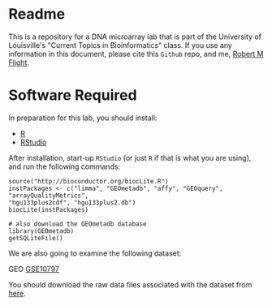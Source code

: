 # Readme

This is a repository for a DNA microarray lab that is part of the University of 
Louisville's "Current Topics in Bioinformatics" class. If you use any information
in this document, please cite this `Github` repo, and me, [Robert M Flight](http://robertmflight.blogspot.com).

# Software Required

In preparation for this lab, you should install:

 * [R](http://r-project.org)
 * [RStudio](http://rstudio.org)

After installation, start-up `RStudio` (or just `R` if that is what you are using),
and run the following commands:

```
source("http://bioconductor.org/biocLite.R")
instPackages <- c("limma", "GEOmetadb", "affy", "GEOquery", "arrayQualityMetrics",
"hgu133plus2cdf", "hgu133plus2.db")
biocLite(instPackages)

# also download the GEOmetadb database
library(GEOmetadb)
getSQLiteFile()
```

We are also going to examine the following dataset:

GEO [GSE10797](http://www.ncbi.nlm.nih.gov/geo/query/acc.cgi?acc=GSE10797)

You should download the raw data files associated with the dataset from [here](http://www.ncbi.nlm.nih.gov/geosuppl/?acc=GSE10797).